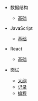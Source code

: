 
- 数据结构
  - [基础](./Text/DataStructure/inro.md)
- JavaScript
  - [基础](./Text/javascript/intro.md)

- React
  - [基础](./Text/react/intro.md)

- 面试
  - [大纲](./Text/record/intro.md)
  - [记录](./Text/record/Interview_questions.md)
  - [编程](./Text/record/code.md)
